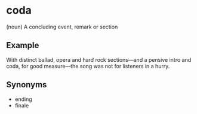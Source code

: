 # coda

(noun) A concluding event, remark or section

## Example

With distinct ballad, opera and hard rock sections—and a pensive intro and coda, for good measure—the song was not for listeners in a hurry.

## Synonyms

+ ending
+ finale
